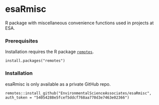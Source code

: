 # esaRmisc

R package with miscellaneous convenience functions used in projects at ESA.

### Prerequisites

Installation requires the R package [`remotes`](https://remotes.r-lib.org).

```
install.packages("remotes")
```

### Installation

esaRmisc is only available as a private GitHub repo.

```
remotes::install_github("EnvironmentalScienceAssociates/esaRmisc", auth_token = "54054288e5fcef5ddcf768aa770d3e7463e02366")
```



